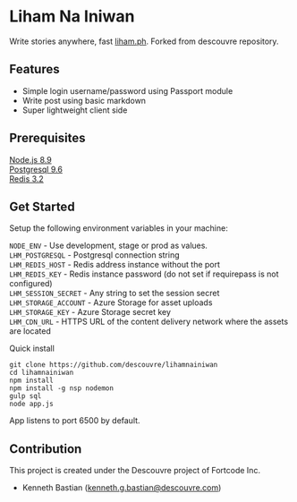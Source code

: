 # Liham Na Iniwan
Write stories anywhere, fast [liham.ph](http://liham.ph). Forked from descouvre repository.

## Features

- Simple login username/password using Passport module
- Write post using basic markdown
- Super lightweight client side

## Prerequisites

[Node.js 8.9](https://nodejs.org/en/download)  
[Postgresql 9.6](https://www.postgresql.org/download/)  
[Redis 3.2](https://redis.io/download)  

## Get Started

Setup the following environment variables in your machine:

`NODE_ENV` - Use development, stage or prod as values.  
`LHM_POSTGRESQL` - Postgresql connection string  
`LHM_REDIS_HOST` - Redis address instance without the port  
`LHM_REDIS_KEY` - Redis instance password (do not set if requirepass is not configured)  
`LHM_SESSION_SECRET` - Any string to set the session secret  
`LHM_STORAGE_ACCOUNT` - Azure Storage for asset uploads  
`LHM_STORAGE_KEY` - Azure Storage secret key  
`LHM_CDN_URL` - HTTPS URL of the content delivery network where the assets are located  

Quick install
```
git clone https://github.com/descouvre/lihamnainiwan
cd lihamnainiwan
npm install
npm install -g nsp nodemon
gulp sql
node app.js
```

App listens to port 6500 by default.

## Contribution

This project is created under the Descouvre project of Fortcode Inc.
- Kenneth Bastian (kenneth.g.bastian@descouvre.com)
